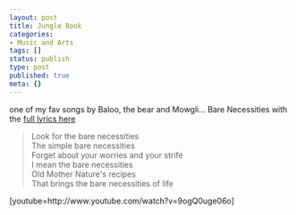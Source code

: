```yaml
---
layout: post
title: Jungle Book
categories:
- Music and Arts
tags: []
status: publish
type: post
published: true
meta: {}
---
```

<p>one of my fav songs by Baloo, the bear and Mowgli... Bare Necessities with the <a href="http://www.fpx.de/fp/Disney/Lyrics/TheJungleBook.html#The%20Bare%20Necessities">full lyrics here</a></p>
<blockquote><p>Look for the bare necessities<br />
The simple bare necessities<br />
Forget about your worries and your strife<br />
I mean the bare necessities<br />
Old Mother Nature's recipes<br />
That brings the bare necessities of life</p></blockquote>
<p>[youtube=http://www.youtube.com/watch?v=9ogQ0uge06o]</p>
